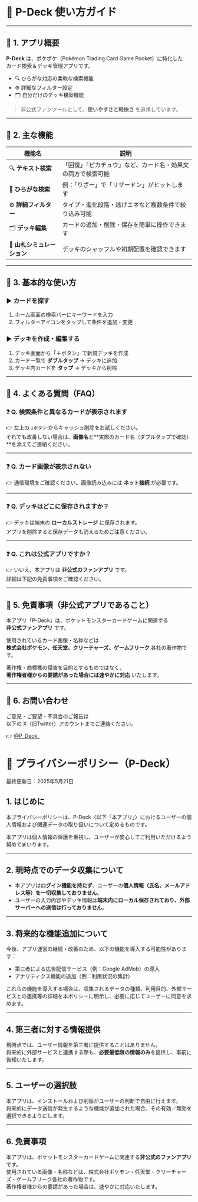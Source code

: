 # 🧩 P-Deck 使い方ガイド

---

## 🔹 1. アプリ概要

**P-Deck** は、ポケポケ（Pokémon Trading Card Game Pocket）に特化した  
カード検索＆デッキ管理アプリです。

- 🔍 ひらがな対応の柔軟な検索機能  
- ⚙️ 詳細なフィルター設定  
- 🗂 自分だけのデッキ構築機能  

> 非公式ファンツールとして、**使いやすさと軽快さ** を追求しています。

---

## 🔹 2. 主な機能

| 機能名 | 説明 |
|--------|------|
| 🔍 **テキスト検索** | 「回復」「ピカチュウ」など、カード名・効果文の両方で検索可能 |
| 🧠 **ひらがな検索** | 例：「りざー」で「リザードン」がヒットします |
| ⚙️ **詳細フィルター** | タイプ・進化段階・逃げエネなど複数条件で絞り込み可能 |
| 🗂 **デッキ編集** | カードの追加・削除・保存を簡単に操作できます |
| 🎲 **山札シミュレーション** | デッキのシャッフルや初期配置を確認できます |

---

## 🔹 3. 基本的な使い方

### ▶ カードを探す

1. ホーム画面の検索バーにキーワードを入力  
2. フィルターアイコンをタップして条件を追加・変更

### ▶ デッキを作成・編集する

1. デッキ画面から「＋ボタン」で新規デッキを作成  
2. カード一覧で **ダブルタップ** → デッキに追加  
3. デッキ内カードを **タップ** → デッキから削除

---

## 🔹 4. よくある質問（FAQ）

### ❓ Q. 検索条件と異なるカードが表示されます  
👉 左上の `iボタン` からキャッシュ削除をお試しください。  
それでも改善しない場合は、**画像名**と**実際のカード名（ダブルタップで確認）**を添えてご連絡ください。

---

### ❓ Q. カード画像が表示されない  
👉 通信環境をご確認ください。画像読み込みには **ネット接続** が必要です。

---

### ❓ Q. デッキはどこに保存されますか？  
👉 デッキは端末の **ローカルストレージ** に保存されます。  
アプリを削除すると保存データも消えるためご注意ください。

---

### ❓ Q. これは公式アプリですか？  
👉 いいえ、本アプリは **非公式のファンアプリ** です。  
詳細は下記の免責事項をご確認ください。

---

## 🔹 5. 免責事項（非公式アプリであること）

本アプリ「P-Deck」は、ポケットモンスターカードゲームに関連する  
**非公式ファンアプリ** です。

使用されているカード画像・名称などは  
**株式会社ポケモン、任天堂、クリーチャーズ、ゲームフリーク** 各社の著作物です。

著作権・商標権の侵害を目的とするものではなく、  
**著作権者様からの要請があった場合には速やかに対応** いたします。

---

## 🔹 6. お問い合わせ

ご意見・ご要望・不具合のご報告は  
以下の X（旧Twitter）アカウントまでご連絡ください。

👉 [@P_Deck_](https://x.com/P_Deck_)


# 📜 プライバシーポリシー（P-Deck）

最終更新日：2025年5月21日

## 1. はじめに

本プライバシーポリシーは、P-Deck（以下「本アプリ」）におけるユーザーの個人情報および関連データの取り扱いについて定めるものです。

本アプリは個人情報の保護を重視し、ユーザーが安心してご利用いただけるよう努めてまいります。

---

## 2. 現時点でのデータ収集について

- 本アプリは**ログイン機能を持たず**、ユーザーの**個人情報（氏名、メールアドレス等）を一切収集しておりません**。
- ユーザーの入力内容やデッキ情報は**端末内にローカル保存されており、外部サーバーへの送信は行っておりません**。

---

## 3. 将来的な機能追加について

今後、アプリ運営の継続・改善のため、以下の機能を導入する可能性があります：

- 第三者による広告配信サービス（例：Google AdMob）の導入
- アナリティクス機能の追加（例：利用状況の集計）

これらの機能を導入する場合は、収集されるデータの種類、利用目的、外部サービスとの連携等の詳細を本ポリシーに明示し、必要に応じてユーザーに同意を求めます。

---

## 4. 第三者に対する情報提供

現時点では、ユーザー情報を第三者に提供することはありません。  
将来的に外部サービスと連携する際も、**必要最低限の情報のみ**を提供し、事前に告知いたします。

---

## 5. ユーザーの選択肢

本アプリは、インストールおよび削除がユーザーの判断で自由に行えます。  
将来的にデータ送信が発生するような機能が追加された場合、その有効／無効を選択できるようにします。

---

## 6. 免責事項

本アプリは、ポケットモンスターカードゲームに関連する**非公式のファンアプリ**です。  
使用されている画像・名称などは、株式会社ポケモン・任天堂・クリーチャーズ・ゲームフリーク各社の著作物です。  
著作権者様からの要請があった場合は、速やかに対応いたします。

---

